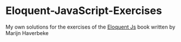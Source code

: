 # Eloquent-JavaScript-Exercises
My own solutions for the exercises of the [Eloquent Js](http://eloquentjavascript.net/) book written by Marijn Haverbeke


